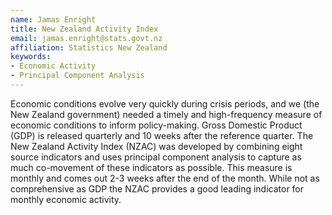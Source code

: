 ```yaml
---
name: Jamas Enright
title: New Zealand Activity Index
email: jamas.enright@stats.govt.nz
affiliation: Statistics New Zealand
keywords:
- Economic Activity
- Principal Component Analysis
---
```


Economic conditions evolve very quickly during crisis periods, and we (the New Zealand government) needed a timely and high-frequency measure of economic conditions to inform policy-making. Gross Domestic Product (GDP) is released quarterly and 10 weeks after the reference quarter. The New Zealand Activity Index (NZAC) was developed by combining eight source indicators and uses principal component analysis to capture as much co-movement of these indicators as possible. This measure is monthly and comes out 2-3 weeks after the end of the month. While not as comprehensive as GDP the NZAC provides a good leading indicator for monthly economic activity.
